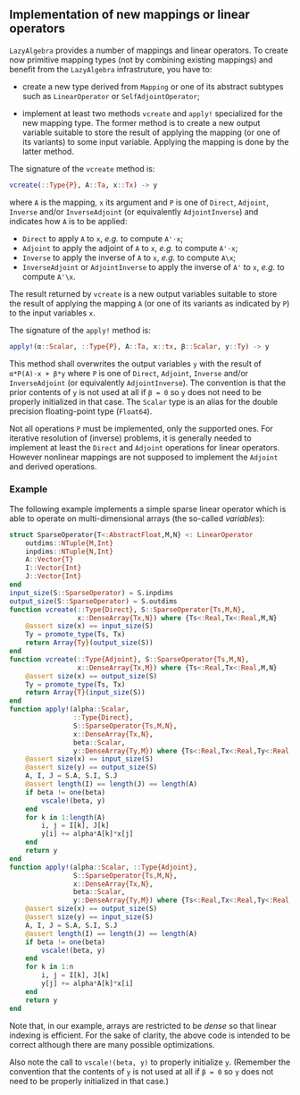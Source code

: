 ## Implementation of new mappings or linear operators

`LazyAlgebra` provides a number of mappings and linear operators.  To create
now primitive mapping types (not by combining existing mappings) and benefit
from the `LazyAlgebra` infrastruture, you have to:

* create a new type derived from `Mapping` or one of its abstract subtypes such
  as `LinearOperator` or `SelfAdjointOperator`;

* implement at least two methods `vcreate` and `apply!` specialized for the new
  mapping type.  The former method is to create a new output variable suitable
  to store the result of applying the mapping (or one of its variants) to some
  input variable.  Applying the mapping is done by the latter method.

The signature of the `vcreate` method is:

```julia
vcreate(::Type{P}, A::Ta, x::Tx) -> y
```

where `A` is the mapping, `x` its argument and `P` is one of `Direct`,
`Adjoint`, `Inverse` and/or `InverseAdjoint` (or equivalently `AdjointInverse`)
and indicates how `A` is to be applied:

* `Direct` to apply `A` to `x`, *e.g.* to compute `A'⋅x`;
* `Adjoint` to apply the adjoint of `A` to `x`, *e.g.* to compute `A'⋅x`;
* `Inverse` to apply the inverse of `A` to `x`, *e.g.* to compute `A\x`;
* `InverseAdjoint` or `AdjointInverse` to apply the inverse of `A'` to `x`,
  *e.g.* to compute `A'\x`.

The result returned by `vcreate` is a new output variables suitable to store
the result of applying the mapping `A` (or one of its variants as indicated by
`P`) to the input variables `x`.

The signature of the `apply!` method is:

```julia
apply!(α::Scalar, ::Type{P}, A::Ta, x::tx, β::Scalar, y::Ty) -> y
```

This method shall overwrites the output variables `y` with the result of
`α*P(A)⋅x + β*y` where `P` is one of `Direct`, `Adjoint`, `Inverse` and/or
`InverseAdjoint` (or equivalently `AdjointInverse`).  The convention is that
the prior contents of `y` is not used at all if `β = 0` so `y` does not need to
be properly initialized in that case.  The `Scalar` type is an alias for the
double precision floating-point type (`Float64`).

Not all operations `P` must be implemented, only the supported ones.  For
iterative resolution of (inverse) problems, it is generally needed to implement
at least the `Direct` and `Adjoint` operations for linear operators.  However
nonlinear mappings are not supposed to implement the `Adjoint` and derived
operations.


### Example

The following example implements a simple sparse linear operator which is able
to operate on multi-dimensional arrays (the so-called *variables*):

```julia
struct SparseOperator{T<:AbstractFloat,M,N} <: LinearOperator
    outdims::NTuple{M,Int}
    inpdims::NTuple{N,Int}
    A::Vector{T}
    I::Vector{Int}
    J::Vector{Int}
end
input_size(S::SparseOperator) = S.inpdims
output_size(S::SparseOperator) = S.outdims
function vcreate(::Type{Direct}, S::SparseOperator{Ts,M,N},
                 x::DenseArray{Tx,N}) where {Ts<:Real,Tx<:Real,M,N}
    @assert size(x) == input_size(S)
    Ty = promote_type(Ts, Tx)
    return Array{Ty}(output_size(S))
end
function vcreate(::Type{Adjoint}, S::SparseOperator{Ts,M,N},
                 x::DenseArray{Tx,M}) where {Ts<:Real,Tx<:Real,M,N}
    @assert size(x) == output_size(S)
    Ty = promote_type(Ts, Tx)
    return Array{T}(input_size(S))
end
function apply!(alpha::Scalar,
                ::Type{Direct},
                S::SparseOperator{Ts,M,N},
                x::DenseArray{Tx,N},
                beta::Scalar,
                y::DenseArray{Ty,M}) where {Ts<:Real,Tx<:Real,Ty<:Real,M,N}
    @assert size(x) == input_size(S)
    @assert size(y) == output_size(S)
    A, I, J = S.A, S.I, S.J
    @assert length(I) == length(J) == length(A)
    if beta != one(beta)
        vscale!(beta, y)
    end
    for k in 1:length(A)
        i, j = I[k], J[k]
        y[i] += alpha*A[k]*x[j]
    end
    return y
end
function apply!(alpha::Scalar, ::Type{Adjoint},
                S::SparseOperator{Ts,M,N},
                x::DenseArray{Tx,N},
                beta::Scalar,
                y::DenseArray{Ty,M}) where {Ts<:Real,Tx<:Real,Ty<:Real,M,N}
    @assert size(x) == output_size(S)
    @assert size(y) == input_size(S)
    A, I, J = S.A, S.I, S.J
    @assert length(I) == length(J) == length(A)
    if beta != one(beta)
        vscale!(beta, y)
    end
    for k in 1:n
        i, j = I[k], J[k]
        y[j] += alpha*A[k]*x[i]
    end
    return y
end
```

Note that, in our example, arrays are restricted to be *dense* so that linear
indexing is efficient.  For the sake of clarity, the above code is intended to
be correct although there are many possible optimizations.

Also note the call to `vscale!(beta, y)` to properly initialize `y`.  (Remember
the convention that the contents of `y` is not used at all if `β = 0` so `y`
does not need to be properly initialized in that case.)
